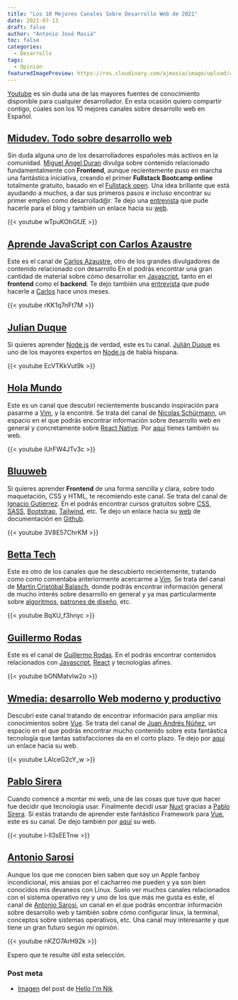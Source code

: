 ```yaml
---
title: "Los 10 Mejores Canales Sobre Desarrollo Web de 2021"
date: 2021-07-13
draft: false
author: "Antonio José Masiá"
toc: false
categories:
  - Desarrollo
tags:
  - Opinión
featuredImagePreview: https://res.cloudinary.com/ajmasia/image/upload/c_scale,q_50,w_1080/v1626162881/blog/posts/hello-i-m-nik-pYoj2nyokOg-unsplash_g61cgb.jpg
---
```


[Youtube](https://www.youtube.com/) es sin duda una de las mayores fuentes de conocimiento disponible para cualquier desarrollador. En esta ocasión quiero compartir contigo, cúales son los 10 mejores canales sobre desarrollo web en Español.


## [Midudev. Todo sobre desarrollo web](https://www.youtube.com/channel/UC8LeXCWOalN8SxlrPcG-PaQ)

Sin duda alguna uno de los desarrolladores españoles más activos en la comunidad. [Miguel Ángel Duran](https://www.linkedin.com/in/midudev/) divulga sobre contenido relacionado fundamentalmente con **Frontend**, aunque recientemente puso en marcha una fantástica iniciativa, creando el primer **Fullstack Bootcamp online** totalmente gratuito, basado en el [Fullstack open](https://fullstackopen.com/es/). Una idea brillante que está ayudando a muchos, a dar sus primeros pasos e incluso encontrar su primer empleo como desarrollad@r. Te dejo una [entrevista](https://www.antoniomasia.com/miguel-angel-duran-escalable-mantenible-ademas-enetendible) que pude hacerle para el blog y también un enlace hacia su [web](https://midu.dev/).

{{< youtube wTpuKOhGfJE >}}

## [Aprende JavaScript con Carlos Azaustre](https://www.youtube.com/user/azaman1984)

Este es el canal de [Carlos Azaustre](https://www.linkedin.com/in/carlosazaustre/), otro de los grandes divulgadores de contenido relacionado con desarrollo En el podrás encontrar una gran cantidad de material sobre cómo desarrollar en [Javascript](https://developer.mozilla.org/es/docs/Web/JavaScript), tanto en el **frontend** como el **backend**. Te dejo también una [entrevista](https://www.antoniomasia.com/carlos-azaustre-tener-una-perspectiva-global-ayuda) que pude hacerle a [Carlos](https://carlosazaustre.es/) hace unos meses.

{{< youtube rKK1q7nFt7M >}}


## [Julian Duque](https://www.youtube.com/user/julianduquej)

Si quieres aprender [Node.js](https://nodejs.org/es/) de verdad, este es tu canal. [Julián Duque](https://www.linkedin.com/in/juliandavidduque/) es uno de los mayores expertos en [Node.js](https://nodejs.org/es/) de habla hispana. 


{{< youtube EcVTKkVut9k >}}


## [Hola Mundo](https://www.youtube.com/channel/UC4FHiPgS1KXkUMx3dxBUtPg)

Este es un canal que descubrí recientemente buscando inspiración para pasarme a [Vim](https://www.vim.org/), y la encontré. Se trata del canal de [Nicolas Schürmann](https://www.linkedin.com/in/nicolasschurmann/?originalSubdomain=nz), un espacio en el que podrás encontrar información sobre desarrollo web en general y concretamente sobre [React Native](https://reactnative.dev/). Por [aquí](https://www.nicolas-schurmann.com/) tienes también su web.

{{< youtube iUrFW4JTv3c >}}

## [Bluuweb](https://www.youtube.com/user/Bluuweb)

Si quieres aprender **Frontend** de una forma sencilla y clara, sobre todo maquetación, CSS y HTML, te recomiendo este canal. Se trata del canal de [Ignacio Gutierrez](https://www.linkedin.com/in/ignacio-gutierrez-03b60872/?originalSubdomain=cl). En el podrás encontrar cursos gratuitos sobre [CSS](https://developer.mozilla.org/es/docs/Web/CSS), [SASS](https://sass-lang.com/), [Bootstrap](https://getbootstrap.com/), [Tailwind](https://tailwindcss.com/), etc. Te dejo un enlace hacia su [web](https://bluuweb.github.io/) de documentación en [Github](https://github.com/). 

{{< youtube 3V8E57ChrKM >}}

## [Betta Tech](https://www.youtube.com/channel/UCSf6S_PAhXsqGMTPDiKgdRg)

Este es otro de los canales que he descubierto recientemente, tratando como como comentaba anteriormente acercarme a [Vim](https://www.vim.org/). Se trata del canal de [Martín Cristóbal Balasch](https://www.linkedin.com/in/martincrb/), donde podrás encontrar información general de mucho interés sobre desarrollo en general y ya mas particularmente sobre [algoritmos](https://es.wikipedia.org/wiki/Algoritmo), [patrones de diseño](https://es.wikipedia.org/wiki/Patr%C3%B3n_de_dise%C3%B1o), etc. 

{{< youtube BqXU_f3hnyc >}}

## [Guillermo Rodas](https://www.youtube.com/channel/UCA9rep71JxeR7tZotHqFDig)

Este es el canal de [Guillermo Rodas](https://www.linkedin.com/in/guillermorodas/). En el podrás encontrar contenidos relacionados con [Javascript](https://developer.mozilla.org/es/docs/Web/JavaScript), [React](https://es.reactjs.org/) y tecnologías afines. 


{{< youtube bONMatvIw2o >}}

## [Wmedia: desarrollo Web moderno y productivo](https://www.youtube.com/channel/UCF6G2sF4DKlWvgfEGcm50FQ)

Descubrí este canal tratando de encontrar información para ampliar mis conocimientos sobre [Vue](https://vuejs.org/). Se trata del canal de [Juan Andrés Núñez](https://www.linkedin.com/in/juanwmedia/), un espacio en el que podrás encontrar mucho contenido sobre esta fantástica tecnología que tantas satisfacciones da en el corto plazo. Te dejo por [aquí](https://wmedia.es/) un enlace hacia su web.

{{< youtube LAlceG2cY_w >}}

## [Pablo Sirera](https://www.youtube.com/user/psirera4)

Cuando comencé a montar mi web, una de las cosas que tuve que hacer fue decidir qué tecnología usar. Finalmente decidí usar [Nuxt](https://nuxtjs.org/) gracias a [Pablo Sirera](https://www.linkedin.com/in/pablosireramata/). Si estás tratando de aprender este fantástico Framework para [Vue](https://vuejs.org/), este es su canal. De dejo también por [aquí](https://pablosirera.com/) su web.

{{< youtube I-ll3sEETnw >}}

## [Antonio Sarosi](https://www.youtube.com/channel/UCzTi9I3zApECTkukkMOpEEA)

Aunque los que me conocen bien saben que soy un Apple fanboy incondicional, mis ansias por el cacharreo me pueden y ya son bien conocidos mis devaneos con Linux. Suelo ver muchos canales relacionados con el sistema operativo rey y uno de los que más me gusta es este, el canal de [Antonio Sarosi](https://www.linkedin.com/in/antonio-sarosi-4bb5b4166/), un canal en el que podrás encontrar información sobre desarrollo web y también sobre cómo configurar linux, la terminal, conceptos sobre sistemas operativos, etc. Una canal muy interesante y que tiene un gran futuro según mi opinión.

{{< youtube nKZO7ArH92k >}}

Espero que te resulte útil esta selección.

### Post meta
- [Imagen](https://unsplash.com/photos/pYoj2nyokOg) del post de [Hello I'm Nik](https://unsplash.com/@helloimnik)

